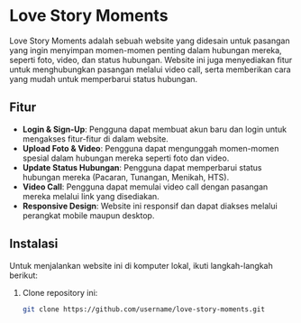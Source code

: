 # Love Story Moments

Love Story Moments adalah sebuah website yang didesain untuk pasangan yang ingin menyimpan momen-momen penting dalam hubungan mereka, seperti foto, video, dan status hubungan. Website ini juga menyediakan fitur untuk menghubungkan pasangan melalui video call, serta memberikan cara yang mudah untuk memperbarui status hubungan.

## Fitur

- **Login & Sign-Up**: Pengguna dapat membuat akun baru dan login untuk mengakses fitur-fitur di dalam website.
- **Upload Foto & Video**: Pengguna dapat mengunggah momen-momen spesial dalam hubungan mereka seperti foto dan video.
- **Update Status Hubungan**: Pengguna dapat memperbarui status hubungan mereka (Pacaran, Tunangan, Menikah, HTS).
- **Video Call**: Pengguna dapat memulai video call dengan pasangan mereka melalui link yang disediakan.
- **Responsive Design**: Website ini responsif dan dapat diakses melalui perangkat mobile maupun desktop.

## Instalasi

Untuk menjalankan website ini di komputer lokal, ikuti langkah-langkah berikut:

1. Clone repository ini:
   ```bash
   git clone https://github.com/username/love-story-moments.git
